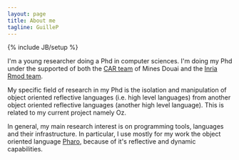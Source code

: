 ```yaml
---
layout: page
title: About me
tagline: GuilleP
---
```

{% include JB/setup %}

I'm a young researcher doing a Phd in computer sciences. I'm doing my Phd under the supported of both the [CAR team](http://car.mines-douai.fr/) of Mines Douai and the [Inria Rmod team](http://rmod.lille.inria.fr).

My specific field of research in my Phd is the isolation and manipulation of object oriented reflective languages (i.e. high level languages) from another object oriented reflective languages (another high level language). This is related to my current project namely Oz.

In general, my main research interest is on programming tools, languages and their infrastructure. In particular, I use mostly for my work the object oriented language [Pharo](http://www.pharo-project.org), because of it's reflective and dynamic capabilities.

